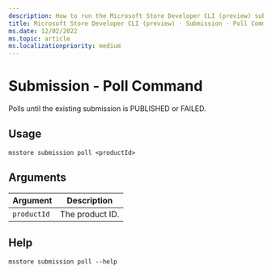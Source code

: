 ```yaml
---
description: How to run the Microsoft Store Developer CLI (preview) submission poll command.
title: Microsoft Store Developer CLI (preview) - Submission - Poll Command
ms.date: 12/02/2022
ms.topic: article
ms.localizationpriority: medium
---
```


# Submission - Poll Command

Polls until the existing submission is PUBLISHED or FAILED.

## Usage

```console
msstore submission poll <productId>
```

## Arguments

| Argument    | Description |
|-------------|-------------|
| `productId` | The product ID. |

## Help

```console
msstore submission poll --help
```
